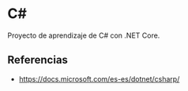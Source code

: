 # C#

Proyecto de aprendizaje de C# con .NET Core.

## Referencias
- https://docs.microsoft.com/es-es/dotnet/csharp/
